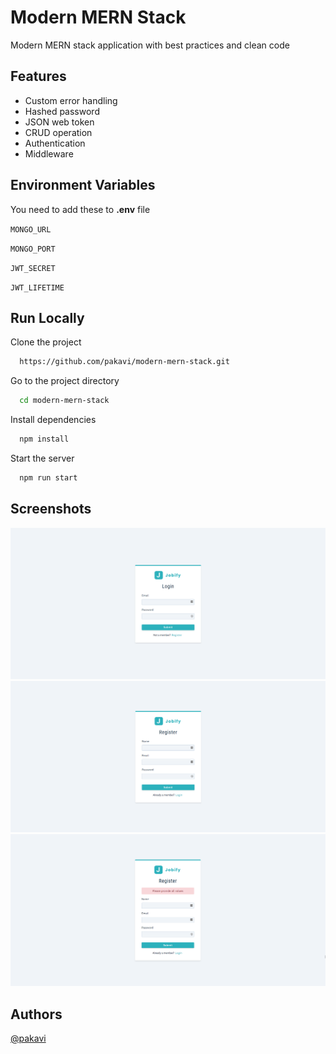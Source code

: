 # Modern MERN Stack

Modern MERN stack application with best practices and clean code

## Features

- Custom error handling
- Hashed password
- JSON web token
- CRUD operation
- Authentication
- Middleware

## Environment Variables

You need to add these to **.env** file

`MONGO_URL`

`MONGO_PORT`

`JWT_SECRET`

`JWT_LIFETIME`

## Run Locally

Clone the project

```bash
  https://github.com/pakavi/modern-mern-stack.git
```

Go to the project directory

```bash
  cd modern-mern-stack
```

Install dependencies

```bash
  npm install
```

Start the server

```bash
  npm run start
```

## Screenshots

![App Screenshot](./preview/modern-mern-stack-login.png)
![App Screenshot](./preview/modern-mern-stack-register.png)
![App Screenshot](./preview/modern-mern-stack-error.png)

## Authors

[@pakavi](https://github.com/pakavi)
